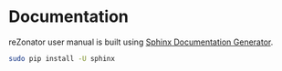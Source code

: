# Documentation

reZonator user manual is built using [Sphinx Documentation Generator](http://www.sphinx-doc.org).

```bash
sudo pip install -U sphinx
```

